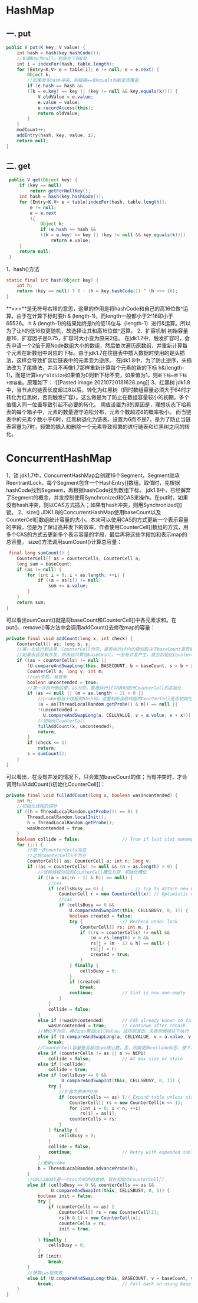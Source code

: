 # HashMap
## 一. put
```java
public V put(K key, V value) { 
	int hash = hash(key.hashCode());
	//如果key为null，则放在下标0处
	int i = indexFor(hash, table.length);
	for (Entry<K,V> e = table[i]; e != null; e = e.next) { 
		Object k; 
		//如果发生hash冲突，则根据==和equals判断是否覆盖
		if (e.hash == hash && 
		((k = e.key) == key || (key != null && key.equals(k)))) { 
			V oldValue = e.value; 
			e.value = value; 
			e.recordAccess(this); 
			return oldValue; 
		} 
	} 
	modCount++; 
	addEntry(hash, key, value, i); 
	return null; 
} 
```
## 二. get
```java
 public V get(Object key) { 
	 if (key == null) 
		 return getForNullKey(); 
	 int hash = hash(key.hashCode()); 
	 for (Entry<K,V> e = table[indexFor(hash, table.length)]; 
		 e != null; 
		 e = e.next
		 ){ 
			 Object k; 
			 if (e.hash == hash && 
			 ((k = e.key) == key || (key != null && key.equals(k)))) 
				 return e.value; 
	 } 
	 return null; 
 }
```
1、hash()方法
```java
static final int hash(Object key) {
	int h;
	return (key == null) ? 0 : (h = key.hashCode()) ^ (h >>> 16);
}
```
**>>>**是无符号右移的意思，这里的作用是将hashCode和自己的高16位做^运算。由于在计算下标时要h & (length-1)，而length一般都小于2^16即小于65536。 h & (length-1)的结果始终是h的低16位与（length-1）进行&运算。所以为了让h的低16位更随机，故选择让其和高16位做^运算。
2、扩容机制
初始容量是16，扩容因子是0.75，扩容时大小变为原来2倍。
在jdk1.7中，触发扩容时，会先申请一个2倍于原Node数组大小的数组，然后依次遍历原数组，并重新计算每个元素在新数组中对应的下标。由于jdk1.7在往链表中插入数据时使用的是头插法，这样会导致扩容后链表中的元素变为逆序。
在jdk1.8中，为了防止逆序，头插法改为了尾插法，并且不再像1.7那样重新计算每个元素的新的下标 h&(length-1)，而是计算`key^oldSize`如果值为0则新下标不变，如果值为1，则`新下标=原下标+原容量`。原理如下：
![[Pasted image 20210720181628.png]]
3、红黑树
jdk1.8中，当节点的链表长度超过8以后，转化为红黑树（同时数组容量必须大于64时才转化为红黑树，否则触发扩容）。这么做是为了防止在数组容量较小的初期，多个值插入同一位置导致引起不必要的转化。
阈值设置为8的原因是，理想状态下哈希表的每个箱子中，元素的数量遵守泊松分布，元素个数超过8的概率极小。 而当链表中的元素个数小于6时，红黑树退化为链表。设置为6而不是7，是为了防止当链表容量为7时，频繁的插入和删除一个元素导致频繁的进行链表和红黑树之间的转化。

# ConcurrentHashMap
1、锁
jdk1.7中，ConcurrentHashMap会创建16个Segment，Segment继承ReentrantLock，每个Segment包含一个HashEntry[]数组。取值时，先根据hashCode找到Segment，再根据hashCode找到数组下标。
jdk1.8中，已经摒弃了Segment的概念，并发控制使用Synchronized和CAS来操作。在put时，如果没有hash冲突，则以CAS方式插入；如果有hash冲突，则用Synchronized加锁。
2、size()
JDK1.8的ConcurrentHashMap使用baseCount以及CounterCell[]数组统计容量的大小。本来可以使用CAS的方式更新一个表示容量的字段，但是为了保证高并发下的效率，作者使用CounterCell[]数组的方式，用多个CAS的方式去更新多个表示容量的字段，最后再将这些字段加和表示map的总容量。
size()方法调用sumCount()计算总容量：
```java
 final long sumCount() {
    CounterCell[] as = counterCells; CounterCell a;
    long sum = baseCount;
    if (as != null) {
        for (int i = 0; i < as.length; ++i) {
            if ((a = as[i]) != null)
                sum += a.value;
        }
    }
    return sum;
}
```
可以看出sumCount()就是将baseCount和CounterCell[]中各元素求和。在put()、remove()等方法中会调用addCount()去修改map的容量：
```java
private final void addCount(long x, int check) {
    CounterCell[] as; long b, s;
    //第一次执行到这里，CounterCell为空，是否执行if内的语句取决于baseCount是否能cas累加成功
    //如果永远没有并发，则永远只累加baseCount。一旦有并发产生，就会初始化CounterCell，不再累加baseCount
    if ((as = counterCells) != null ||
        !U.compareAndSwapLong(this, BASECOUNT, b = baseCount, s = b + x)) {
        CounterCell a; long v; int m;
        //cas失败，有竞争
        boolean uncontended = true;
        //第一次执行到这里，as为空，直接执行if内语句进行CounterCell的初始化
        if (as == null || (m = as.length - 1) < 0 ||
            //probe相当于线程的hash码，这里判断当前线程的CounterCell是否初始化过，否则初始化，是则累加对应的cellValue
            (a = as[ThreadLocalRandom.getProbe() & m]) == null ||
            !(uncontended =
              U.compareAndSwapLong(a, CELLVALUE, v = a.value, v + x))) {
            //初始化CounterCell
            fullAddCount(x, uncontended);
            return;
        }
        if (check <= 1)
            return;
        s = sumCount();
    }
}
```
可以看出，在没有并发的情况下，只会累加baseCount的值；当有冲突时，才会调用fullAddCount()初始化CounterCell[]：
```java
private final void fullAddCount(long x, boolean wasUncontended) {
    int h;
    //初始化线程的探针
    if ((h = ThreadLocalRandom.getProbe()) == 0) {
        ThreadLocalRandom.localInit();
        h = ThreadLocalRandom.getProbe();
        wasUncontended = true;
    }
    boolean collide = false;                // True if last slot nonempty
    for (;;) {
        //第一次counterCells为空
        //之后counterCells不为空
        CounterCell[] as; CounterCell a; int n; long v;
        if ((as = counterCells) != null && (n = as.length) > 0) {
            //当前线程对应的CounterCell槽位为空，初始化槽位
            if ((a = as[(n - 1) & h]) == null) {
                //cas
                if (cellsBusy == 0) {            // Try to attach new Cell
                    CounterCell r = new CounterCell(x); // Optimistic create
                    //cas
                    if (cellsBusy == 0 &&
                        U.compareAndSwapInt(this, CELLSBUSY, 0, 1)) {
                        boolean created = false;
                        try {               // Recheck under lock
                            CounterCell[] rs; int m, j;
                            if ((rs = counterCells) != null &&
                                (m = rs.length) > 0 &&
                                rs[j = (m - 1) & h] == null) {
                                rs[j] = r;
                                created = true;
                            }
                        } finally {
                            cellsBusy = 0;
                        }
                        if (created)
                            break;
                        continue;           // Slot is now non-empty
                    }
                }
                collide = false;
            }
            else if (!wasUncontended)       // CAS already known to fail
                wasUncontended = true;      // Continue after rehash
            //槽位不为空，再次cas累加cellValue。成功则退出，失败则继续往下执行
            else if (U.compareAndSwapLong(a, CELLVALUE, v = a.value, v + x))
                break;
            //CounterCell容量是否超过cpu核心数，否，则接更新collide标志，使下次再进行到此处时执行扩容
            else if (counterCells != as || n >= NCPU)
                collide = false;            // At max size or stale
            else if (!collide)
                collide = true;
            else if (cellsBusy == 0 &&
                     U.compareAndSwapInt(this, CELLSBUSY, 0, 1)) {
                try {
                    //扩容为原来的2倍
                    if (counterCells == as) {// Expand table unless stale
                        CounterCell[] rs = new CounterCell[n << 1];
                        for (int i = 0; i < n; ++i)
                            rs[i] = as[i];
                        counterCells = rs;
                    }
                } finally {
                    cellsBusy = 0;
                }
                collide = false;
                continue;                   // Retry with expanded table
            }
            //更新probe
            h = ThreadLocalRandom.advanceProbe(h);
        }
        //CELLSBUSY是一个cas方式的自旋锁，旨在初始化CounterCell[]
        else if (cellsBusy == 0 && counterCells == as &&
                 U.compareAndSwapInt(this, CELLSBUSY, 0, 1)) {
            boolean init = false;
            try {
                if (counterCells == as) {
                    CounterCell[] rs = new CounterCell[2];
                    rs[h & 1] = new CounterCell(x);
                    counterCells = rs;
                    init = true;
                }
            } finally {
                cellsBusy = 0;
            }
            if (init)
                break;
        }
        //获取cas锁失败
        else if (U.compareAndSwapLong(this, BASECOUNT, v = baseCount, v + x))
            break;                          // Fall back on using base
    }
}
```
